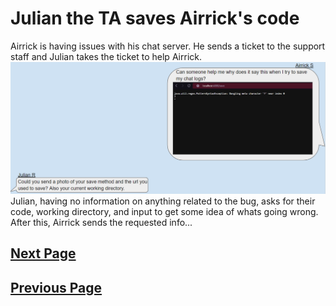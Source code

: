 # Julian the TA saves Airrick's code
Airrick is having issues with his chat server. He sends a ticket to the support staff and Julian takes the ticket to help Airrick. 
![](lab5_1.png)  
Julian, having no information on anything related to the bug, asks for their code, working directory, and input to get some idea 
of whats going wrong. After this, Airrick sends the requested info...  
  
## [Next Page](lab_dbg2.md)  


## [Previous Page](lab.md)
